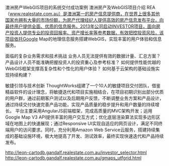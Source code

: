 澳洲房产WebGIS项目的系统交付成功案例
澳洲房产及WebGIS项目介绍
REA（www.realestate.com.au）是澳洲第一的房产信息提供商，在世界上很多其他国家也拥有大量的市场份额，为房产代理经纪人提供高效的房产信息发布平台，向最终用户提供全面、优质的信息服务。2013年公司启动INVESTOR项目，面向房产投资人提供专业的投资回报率、资产增长率等参考数据，有效把控投资风险，该项目依托Google Map的地理信息服务搭建WebGIS，实现丰富的用户体验和信息服务。

面临的复杂业务需求和技术挑战
业务人员无法提供有效的数据计量、汇总方案？
产品设计人员不能准确把握投资人的投资重心及参考标准？
如何提供性能优越的WebGIS框架支撑高复杂性和个性化的用户体验？
如何基于云架构的基础设施实现持续构建？


敏捷引领与技术创新
ThoughtWorks组建了一个10人的敏捷项目交付团队，借鉴精益软件的设计理念，将敏捷迭代和项目实施相结合，在项目初期识别出部分优质的用户群，通过前期客户测试以及后期用户反馈，不断调整业务方案和产品设计，通过持续交付快速完善产品功能，实现产品质量的稳步提升和用户数量的持续增长。
平台主要采用AngularJS前端框架，完成高质量的MVC架构开发；运用Google Map V3 API提供丰富的用户交互方式；优化底层渲染算法实现多边形区域在地图上的快速展现；通过Responsive UI实现自适应的网页设计，满足不同终端用户的访问要求。同时，充分利用Amazon Web Service云服务，搭建持续集成的基础设施环境，极大地提高了开发、测试效率，最终实现快速迭代和产品持续发布。


http://leon-cartodb.gandalf.realestate.com.au/investor_selector.html
http://leon-cartodb.gandalf.realestate.com.au/gmaps_utfgrid.html

